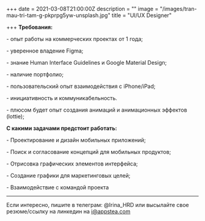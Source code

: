 +++
date = 2021-03-08T21:00:00Z
description = ""
image = "/images/tran-mau-tri-tam-g-pkprpg5yw-unsplash.jpg"
title = "UI/UX Designer"

+++
**Требования:**

\- опыт работы на коммерческих проектах от 1 года;

\- уверенное владение Figma;

\- знание Human Interface Guidelines и Google Material Design;

\- наличие портфолио;

\- пользовательский опыт взаимодействия с iPhone/iPad;

\- инициативность и коммуникабельность.

\- плюсом будет опыт создания анимаций и анимационных эффектов (lottie);

**С какими задачами предстоит работать:**

\- Проектирование и дизайн мобильных приложений;

\- Поиск и согласование концепций для мобильных продуктов;

\- Отрисовка графических элементов интерфейса;

\- Создание графики для маркетинговых целей;

\- Взаимодействие с командой проекта

***

Если интересно, пишите в телеграм: @Irina_HRD или высылайте свое резюме/ссылку на линкедин на i@appstea.com